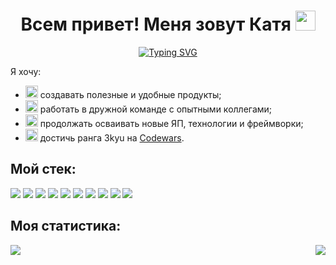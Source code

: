 <h1 align="center">Всем привет! Меня зовут Катя <img src="https://github.com/blackcater/blackcater/raw/main/images/Hi.gif" height="32"/></h1>

<p align="center">
<a href="https://git.io/typing-svg"><img src="https://readme-typing-svg.herokuapp.com?font=Montserrat&size=32&pause=1000&color=43E030&background=2B2B2B&center=true&vCenter=true&width=800&height=80&lines=%D0%AF+%D0%BD%D0%B0%D1%87%D0%B8%D0%BD%D0%B0%D1%8E%D1%89%D0%B8%D0%B9+%D1%84%D1%80%D0%BE%D0%BD%D1%82%D0%B5%D0%BD%D0%B4%D0%B5%D1%80.;%D0%9C%D0%BD%D0%B5+32+%D0%B3%D0%BE%D0%B4%D0%B0.;%D0%AF+%D0%B8%D0%B7+%D0%B3%D0%BE%D1%80%D0%BE%D0%B4%D0%B0+%D0%9A%D0%B0%D0%BB%D1%83%D0%B3%D0%B0." alt="Typing SVG" /></a>
</p>

<p>
Я хочу:
<ul>
<li><img width="20" height="20" src="https://img.icons8.com/cotton/64/000000/web-apps.png"/> создавать полезные и удобные продукты;</li>
<li><img width="20" height="20" src="https://img.icons8.com/cotton/64/000000/internal-network.png"/> работать в дружной команде с опытными коллегами;</li>
<li><img width="20" height="20" src="https://img.icons8.com/color/48/000000/evolution.png"/> продолжать осваивать новые ЯП, технологии и фреймворки;</li>
<li><img width="20" height="20" src="https://img.icons8.com/external-justicon-lineal-color-justicon/64/000000/external-karate-sport-avatar-justicon-lineal-color-justicon.png"/> достичь ранга 3kyu на <a href="https://www.codewars.com/users/Marinicheva">Codewars</a>.</li>
</ul>
</p>

<div>
<h2>Мой стек:</h2>
<img src="https://img.shields.io/badge/html5-%23E34F26.svg?style=for-the-badge&logo=html5&logoColor=white" />
<img src="https://img.shields.io/badge/css3-%231572B6.svg?style=for-the-badge&logo=css3&logoColor=white" />
<img src="https://img.shields.io/badge/javascript-%23323330.svg?style=for-the-badge&logo=javascript&logoColor=%23F7DF1E" />
<img src="https://img.shields.io/badge/react-%2320232a.svg?style=for-the-badge&logo=react&logoColor=%2361DAFB" />
<img src="https://img.shields.io/badge/webpack-%238DD6F9.svg?style=for-the-badge&logo=webpack&logoColor=black" />
<img src="https://img.shields.io/badge/jquery-%230769AD.svg?style=for-the-badge&logo=jquery&logoColor=white" />
<img src="https://img.shields.io/badge/git-%23F05033.svg?style=for-the-badge&logo=git&logoColor=white" />
<img src="https://img.shields.io/badge/Visual%20Studio%20Code-0078d7.svg?style=for-the-badge&logo=visual-studio-code&logoColor=white" />
<img src="https://img.shields.io/badge/figma-%23F24E1E.svg?style=for-the-badge&logo=figma&logoColor=white" />
<img src="https://img.shields.io/badge/bootstrap-%23563D7C.svg?style=for-the-badge&logo=bootstrap&logoColor=white" />
</div>

<div>
<h2>Моя статистика:</h2>
<img align="left" src="https://github-readme-stats.vercel.app/api?username=Marinicheva" />
<img align="right" src="https://github-readme-stats.vercel.app/api/top-langs/?username=Marinicheva&layout=compact" />
</div>
